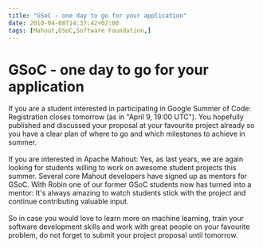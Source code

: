 ```yaml
---
title: "GSoC - one day to go for your application"
date: 2010-04-08T14:37:42+02:00
tags: [Mahout,GSoC,Software Foundation,]
---
```


# GSoC - one day to go for your application


If you are a student interested in participating in Google Summer of Code: Registration closes tomorrow (as in "April 
9, 19:00 UTC"). You hopefully published and discussed your proposal at your favourite project already so you have a 
clear plan of where to go and which milestones to achieve in summer.<br><br>If you are interested in Apache Mahout: 
Yes, as last years, we are again looking for students willing to work on awesome student projects this summer. Several 
core Mahout developers have signed up as mentors for GSoC. With Robin one of our former GSoC students now has turned 
into a mentor: It's always amazing to watch students stick with the project and continue contributing valuable 
input.<br><br>So in case you would love to learn more on machine learning, train your software development skills and 
work with great people on your favourite problem, do not forget to submit your project proposal until tomorrow.
